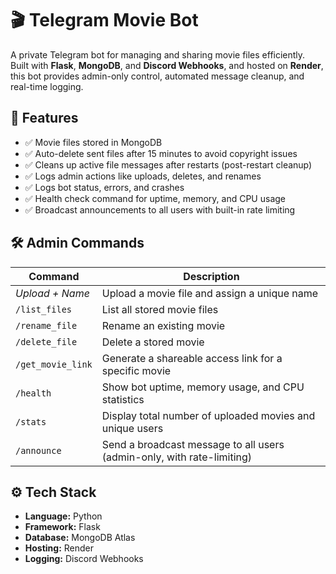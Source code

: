 <h1>🎬 Telegram Movie Bot</h1>

<p>
A private Telegram bot for managing and sharing movie files efficiently. Built with <strong>Flask</strong>, <strong>MongoDB</strong>, and <strong>Discord Webhooks</strong>, and hosted on <strong>Render</strong>, this bot provides admin-only control, automated message cleanup, and real-time logging.
</p>

<h2>🚀 Features</h2>
<ul>
  <li>✅ Movie files stored in MongoDB</li>
  <li>✅ Auto-delete sent files after 15 minutes to avoid copyright issues</li>
  <li>✅ Cleans up active file messages after restarts (post-restart cleanup)</li>
  <li>✅ Logs admin actions like uploads, deletes, and renames </li>
  <li>✅ Logs bot status, errors, and crashes </li>
  <li>✅ Health check command for uptime, memory, and CPU usage</li>
  <li>✅ Broadcast announcements to all users with built-in rate limiting</li>
</ul>

<h2>🛠️ Admin Commands</h2>
<table>
  <thead>
    <tr>
      <th>Command</th>
      <th>Description</th>
    </tr>
  </thead>
  <tbody>
    <tr>
      <td><em>Upload + Name</em></td>
      <td>Upload a movie file and assign a unique name</td>
    </tr>
    <tr>
      <td><code>/list_files</code></td>
      <td>List all stored movie files</td>
    </tr>
    <tr>
      <td><code>/rename_file</code></td>
      <td>Rename an existing movie</td>
    </tr>
    <tr>
      <td><code>/delete_file</code></td>
      <td>Delete a stored movie</td>
    </tr>
    <tr>
      <td><code>/get_movie_link</code></td>
      <td>Generate a shareable access link for a specific movie</td>
    </tr>
    <tr>
      <td><code>/health</code></td>
      <td>Show bot uptime, memory usage, and CPU statistics</td>
    </tr>
    <tr>
      <td><code>/stats</code></td>
      <td>Display total number of uploaded movies and unique users</td>
    </tr>
    <tr>
      <td><code>/announce</code></td>
      <td>Send a broadcast message to all users (admin-only, with rate-limiting)</td>
    </tr>
  </tbody>
</table>

<h2>⚙️ Tech Stack</h2>
<ul>
  <li><strong>Language:</strong> Python</li>
  <li><strong>Framework:</strong> Flask</li>
  <li><strong>Database:</strong> MongoDB Atlas</li>
  <li><strong>Hosting:</strong> Render</li>
  <li><strong>Logging:</strong> Discord Webhooks </li>
</ul>